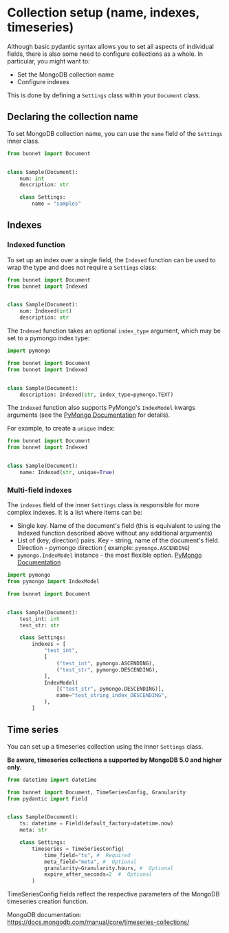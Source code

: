 # Collection setup (name, indexes, timeseries)

Although basic pydantic syntax allows you to set all aspects of individual fields, 
there is also some need to configure collections as a whole. 
In particular, you might want to:

- Set the MongoDB collection name
- Configure indexes

This is done by defining a `Settings` class within your `Document` class.

## Declaring the collection name

To set MongoDB collection name, you can use the `name` field of the `Settings` inner class.

```python
from bunnet import Document


class Sample(Document):
    num: int
    description: str

    class Settings:
        name = "samples"
```

## Indexes

### Indexed function

To set up an index over a single field, the `Indexed` function can be used to wrap the type 
and does not require a `Settings` class:

```python
from bunnet import Document
from bunnet import Indexed


class Sample(Document):
    num: Indexed(int)
    description: str
```

The `Indexed` function takes an optional `index_type` argument, which may be set to a pymongo index type:

```python
import pymongo

from bunnet import Document
from bunnet import Indexed


class Sample(Document):
    description: Indexed(str, index_type=pymongo.TEXT)
```

The `Indexed` function also supports PyMongo's `IndexModel` kwargs arguments (see the [PyMongo Documentation](https://pymongo.readthedocs.io/en/stable/api/pymongo/operations.html#pymongo.operations.IndexModel) for details). 
 
For example, to create a `unique` index:

```python
from bunnet import Document
from bunnet import Indexed


class Sample(Document):
    name: Indexed(str, unique=True)
```

### Multi-field indexes

The `indexes` field of the inner `Settings` class is responsible for more complex indexes. 
It is a list where items can be:

- Single key. Name of the document's field (this is equivalent to using the Indexed function described above without any additional arguments)
- List of (key, direction) pairs. Key - string, name of the document's field. Direction - pymongo direction (
  example: `pymongo.ASCENDING`)
- `pymongo.IndexModel` instance - the most flexible
  option. [PyMongo Documentation](https://pymongo.readthedocs.io/en/stable/api/pymongo/operations.html#pymongo.operations.IndexModel)

```python
import pymongo
from pymongo import IndexModel

from bunnet import Document


class Sample(Document):
    test_int: int
    test_str: str

    class Settings:
        indexes = [
            "test_int",
            [
                ("test_int", pymongo.ASCENDING),
                ("test_str", pymongo.DESCENDING),
            ],
            IndexModel(
                [("test_str", pymongo.DESCENDING)],
                name="test_string_index_DESCENDING",
            ),
        ]
```

## Time series

You can set up a timeseries collection using the inner `Settings` class.

**Be aware, timeseries collections a supported by MongoDB 5.0 and higher only.**

```python
from datetime import datetime

from bunnet import Document, TimeSeriesConfig, Granularity
from pydantic import Field


class Sample(Document):
    ts: datetime = Field(default_factory=datetime.now)
    meta: str

    class Settings:
        timeseries = TimeSeriesConfig(
            time_field="ts", #  Required
            meta_field="meta", #  Optional
            granularity=Granularity.hours, #  Optional
            expire_after_seconds=2  #  Optional
        )
```

TimeSeriesConfig fields reflect the respective parameters of the MongoDB timeseries creation function.

MongoDB documentation: https://docs.mongodb.com/manual/core/timeseries-collections/
